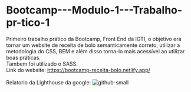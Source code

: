 # Bootcamp---Modulo-1---Trabalho-pr-tico-1
Primeiro trabalho prático da Bootcamp, Front End da IGTI, o objetivo era tornar um website de receita de bolo semanticamente correto, utilizar a metodologia do CSS, BEM e além disso torna-lo mais acessível ao utilizar boas práticas.<br>
Tambem foi utilizado o SASS.<br>
Link do website: https://bootcamp-receita-bolo.netlify.app/ <br><br>
Relatorio da Lighthouse da google:
![github-small](https://user-images.githubusercontent.com/22208015/120001022-c32fcc80-bfa9-11eb-9fd6-8cd758443fd6.jpg)
